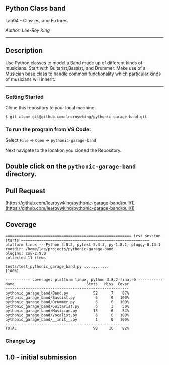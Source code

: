 ## Python Class band

Lab04 - Classes, and Fixtures

*Author: Lee-Roy King*

----

## Description
Use Python classes to model a Band made up of different kinds of musicians.
Start with Guitarist,Bassist, and Drummer.
Make use of a Musician base class to handle common functionality which particular kinds of musicians will inherit.

---

### Getting Started
Clone this repository to your local machine.

```
$ git clone git@github.com:leeroywking/pythonic-garage-band.git
```

### To run the program from VS Code:
Select ```File``` -> ```Open``` -> ```pythonic-garage-band```

Next navigate to the location you cloned the Repository.

Double click on the ```pythonic-garage-band``` directory.
---

## Pull Request
[https://github.com/leeroywking/pythonic-garage-band/pull/1](https://github.com/leeroywking/pythonic-garage-band/pull/1)


## Coverage
```
======================================================== test session starts =========================================================
platform linux -- Python 3.8.2, pytest-5.4.3, py-1.8.1, pluggy-0.13.1
rootdir: /home/lee/projects/pythonic-garage-band
plugins: cov-2.9.0
collected 11 items                                                                                                                   

tests/test_pythonic_garage_band.py ...........                                                                                 [100%]

----------- coverage: platform linux, python 3.8.2-final-0 -----------
Name                                Stmts   Miss  Cover
-------------------------------------------------------
pythonic_garage_band/Band.py           52      7    87%
pythonic_garage_band/Bassist.py         6      0   100%
pythonic_garage_band/Drummer.py         6      0   100%
pythonic_garage_band/Guitarist.py       6      3    50%
pythonic_garage_band/Musician.py       13      6    54%
pythonic_garage_band/Vocalist.py        6      0   100%
pythonic_garage_band/__init__.py        1      0   100%
-------------------------------------------------------
TOTAL                                  90     16    82%

```




### Change Log
1.0 - initial submission  
------------------------------
